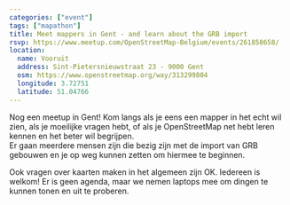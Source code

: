 ```yaml
---
categories: ["event"]
tags: ["mapathon"]
title: Meet mappers in Gent - and learn about the GRB import
rsvp: https://www.meetup.com/OpenStreetMap-Belgium/events/261858658/
location:
  name: Vooruit
  address: Sint-Pietersnieuwstraat 23 - 9000 Gent
  osm: https://www.openstreetmap.org/way/313299804
  longitude: 3.72751
  latitude: 51.04766
---
```


Nog een meetup in Gent! Kom langs als je eens een mapper in het echt wil zien, als je moeilijke vragen hebt, of als je OpenStreetMap net hebt leren kennen en het beter wil begrijpen.  
Er gaan meerdere mensen zijn die bezig zijn met de import van GRB gebouwen en je op weg kunnen zetten om hiermee te beginnen.

Ook vragen over kaarten maken in het algemeen zijn OK. Iedereen is welkom! Er is geen agenda, maar we nemen laptops mee om dingen te kunnen tonen en uit te proberen.
